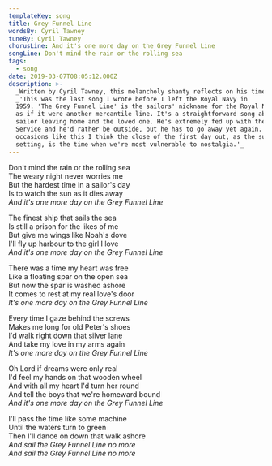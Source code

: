 ```yaml
---
templateKey: song
title: Grey Funnel Line
wordsBy: Cyril Tawney
tuneBy: Cyril Tawney
chorusLine: And it's one more day on the Grey Funnel Line
songLine: Don't mind the rain or the rolling sea
tags:
  - song
date: 2019-03-07T08:05:12.000Z
description: >-
  _Written by Cyril Tawney, this melancholy shanty reflects on his time in the Navy_:
  _'This was the last song I wrote before I left the Royal Navy in
  1959. 'The Grey Funnel Line' is the sailors' nickname for the Royal Navy-just
  as if it were another mercantile line. It's a straightforward song about a
  sailor leaving home and the loved one. He's extremely fed up with the Senior
  Service and he'd rather be outside, but he has to go away yet again. On
  occasions like this I think the close of the first day out, as the sun is
  setting, is the time when we're most vulnerable to nostalgia.'_
---
```

Don't mind the rain or the rolling sea\
The weary night never worries me\
But the hardest time in a sailor's day\
Is to watch the sun as it dies away\
_And it's one more day on the Grey Funnel Line_

The finest ship that sails the sea\
Is still a prison for the likes of me\
But give me wings like Noah's dove\
I'll fly up harbour to the girl I love\
_And it's one more day on the Grey Funnel Line_

There was a time my heart was free\
Like a floating spar on the open sea\
But now the spar is washed ashore\
It comes to rest at my real love's door\
_It's one more day on the Grey Funnel Line_

Every time I gaze behind the screws\
Makes me long for old Peter's shoes\
I'd walk right down that silver lane\
And take my love in my arms again\
_It's one more day on the Grey Funnel Line_

Oh Lord if dreams were only real\
I'd feel my hands on that wooden wheel\
And with all my heart I'd turn her round\
And tell the boys that we're homeward bound\
_And it's one more day on the Grey Funnel Line_

I'll pass the time like some machine\
Until the waters turn to green\
Then I'll dance on down that walk ashore\
_And sail the Grey Funnel Line no more_\
_And sail the Grey Funnel Line no more_

